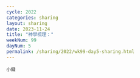 ```yaml
---
cycle: 2022
categories: sharing
layout: sharing
date: 2023-11-24
title: "神學梳理："
weekNum: 99
dayNum: 5
permalink: /sharing/2022/wk99-day5-sharing.html
---
```


[](https://eccseattle.github.io/media/sharing/2022/wk099/2023-11-24-bin.m4a)

`小錢`